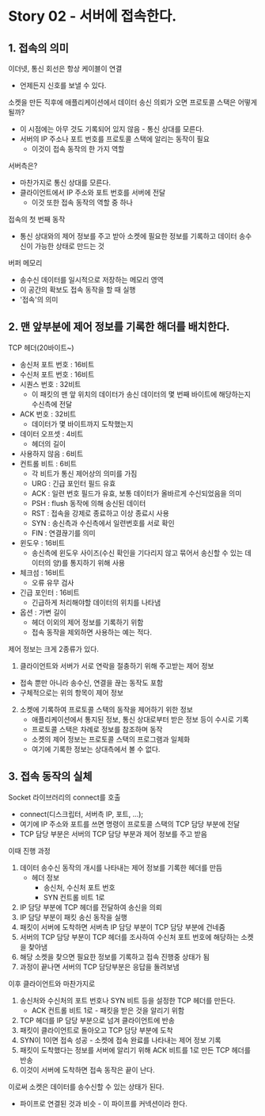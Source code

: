 # Story 02 - 서버에 접속한다.
## 1. 접속의 의미
이더넷, 통신 회선은 항상 케이블이 연결
* 언제든지 신호를 보낼 수 있다.

소켓을 만든 직후에 애플리케이션에서 데이터 송신 의뢰가 오면 프로토콜 스택은 어떻게 될까?
* 이 시점에는 아무 것도 기록되어 있지 않음 - 통신 상대를 모른다.
* 서버의 IP 주소나 포트 번호를 프로토콜 스택에 알리는 동작이 필요
  * 이것이 접속 동작의 한 가지 역할

서버측은?
* 마찬가지로 통신 상대를 모른다.
* 클라이언트에서 IP 주소와 포트 번호를 서버에 전달
  * 이것 또한 접속 동작의 역할 중 하나

접속의 첫 번째 동작
* 통신 상대와의 제어 정보를 주고 받아 소켓에 필요한 정보를 기록하고 데이터 송수신이 가능한 상태로 만드는 것

버퍼 메모리
* 송수신 데이터를 일시적으로 저장하는 메모리 영역
* 이 공간의 확보도 접속 동작을 할 때 실행
* '접속'의 의미

## 2. 맨 앞부분에 제어 정보를 기록한 해더를 배치한다.
TCP 헤더(20바이트~)
* 송신처 포트 번호 : 16비트
* 수신처 포트 번호 : 16비트
* 시퀀스 번호 : 32비트
  * 이 패킷의 맨 앞 위치의 데이터가 송신 데이터의 몇 번째 바이트에 해당하는지 수신측에 전달
* ACK 번호 : 32비트
  * 데이터가 몇 바이트까지 도착했는지
* 데이터 오프셋 : 4비트
  * 헤더의 길이
* 사용하지 않음 : 6비트
* 컨트롤 비트 : 6비트
  * 각 비트가 통신 제어상의 의미를 가짐
  * URG : 긴급 포인터 필드 유효
  * ACK : 일련 번호 필드가 유효, 보통 데이터가 올바르게 수신되었음을 의미
  * PSH : flush 동작에 의해 송신된 데이터
  * RST : 접속을 강제로 종료하고 이상 종료시 사용
  * SYN : 송신측과 수신측에서 일련번호를 서로 확인
  * FIN : 연결끊기를 의미
* 윈도우 : 16비트
  * 송신측에 윈도우 사이즈(수신 확인을 기다리지 않고 묶어서 송신할 수 있는 데이터의 양)를 통지하기 위해 사용
* 체크섬 : 16비트
  * 오류 유무 검사
* 긴급 포인터 : 16비트
  * 긴급하게 처리해야할 데이터의 위치를 나타냄
* 옵션 : 가변 길이
  * 헤더 이외의 제어 정보를 기록하기 위함
  * 접속 동작을 제외하면 사용하는 예는 적다.

제어 정보는 크게 2종류가 있다.
1. 클라이언트와 서버가 서로 연락을 절충하기 위해 주고받는 제어 정보
  * 접속 뿐만 아니라 송수신, 연결을 끊는 동작도 포함
   * 구체적으로는 위의 항목이 제어 정보
2. 소켓에 기록하여 프로토콜 스택의 동작을 제어하기 위한 정보
   * 애플리케이션에서 통지된 정보, 통신 상대로부터 받은 정보 등이 수시로 기록
   * 프로토콜 스택은 차례로 정보를 참조하며 동작
   * 소켓의 제어 정보는 프로토콜 스택의 프로그램과 일체화
   * 여기에 기록한 정보는 상대측에서 볼 수 없다.

## 3. 접속 동작의 실체
Socket 라이브러리의 connect를 호출
* connect(디스크립터, 서버측 IP, 포트, ...);
* 여기에 IP 주소와 포트를 쓰면 명령이 프로토콜 스택의 TCP 담당 부분에 전달
* TCP 담당 부분은 서버의 TCP 담당 부분과 제어 정보를 주고 받음

이때 진행 과정
1. 데이터 송수신 동작의 개시를 나타내는 제어 정보를 기록한 헤더를 만듬
   * 헤더 정보
     * 송신처, 수신처 포트 번호
     * SYN 컨트롤 비트 1로
2. IP 담당 부분에 TCP 헤더를 전달하여 송신을 의뢰
3. IP 담당 부분이 패킷 송신 동작을 실행
4. 패킷이 서버에 도착하면 서버측 IP 담당 부분이 TCP 담당 부분에 건네줌
5. 서버의 TCP 담당 부분이 TCP 헤더를 조사하여 수신처 포트 번호에 해당하는 소켓을 찾아냄
6. 해당 소켓을 찾으면 필요한 정보를 기록하고 접속 진행중 상태가 됨
7. 과정이 끝나면 서버의 TCP 담당부분은 응답을 돌려보냄

이후 클라이언트와 마찬가지로
1. 송신처와 수신처의 포트 번호나 SYN 비트 등을 설정한 TCP 헤더를 만든다.
   * ACK 컨트롤 비트 1로 - 패킷을 받은 것을 알리기 위함
2. TCP 헤더를 IP 담당 부분으로 넘겨 클라이언트에 반송
3. 패킷이 클라이언트로 돌아오고 TCP 담당 부분에 도착
4. SYN이 1이면 접속 성공 - 소켓에 접속 완료를 나타내는 제어 정보 기록
5. 패킷이 도착했다는 정보를 서버에 알리기 위해 ACK 비트를 1로 만든 TCP 헤더를 반송
6. 이것이 서버에 도착하면 접속 동작은 끝이 난다.

이로써 소켓은 데이터를 송수신할 수 있는 상태가 된다.
* 파이프로 연결된 것과 비슷 - 이 파이프를 커넥션이라 한다.